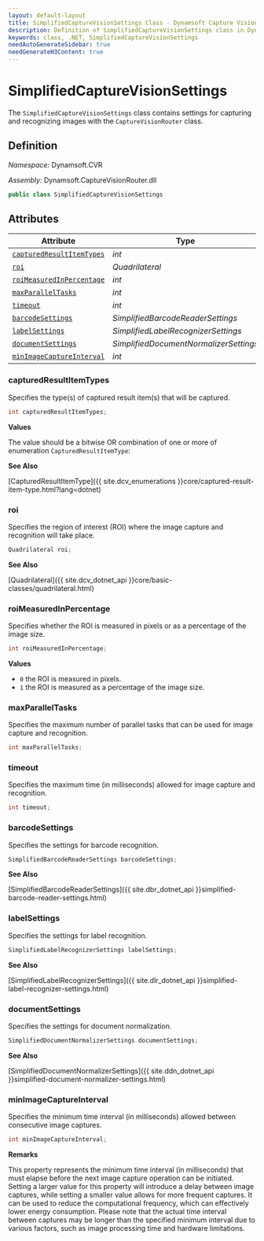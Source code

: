 ```yaml
---
layout: default-layout
title: SimplifiedCaptureVisionSettings Class - Dynamsoft Capture Vision Module .NET Edition API Reference
description: Definition of SimplifiedCaptureVisionSettings class in Dynamsoft Capture Vision Module .NET Edition.
keywords: class, .NET, SimplifiedCaptureVisionSettings
needAutoGenerateSidebar: true
needGenerateH3Content: true
---
```


# SimplifiedCaptureVisionSettings

The `SimplifiedCaptureVisionSettings` class contains settings for capturing and recognizing images with the `CaptureVisionRouter` class.

## Definition

*Namespace:* Dynamsoft.CVR

*Assembly:* Dynamsoft.CaptureVisionRouter.dll

```csharp
public class SimplifiedCaptureVisionSettings
```

## Attributes

| Attribute                                             | Type                                |
| ----------------------------------------------------- | ----------------------------------- |
| [`capturedResultItemTypes`](#capturedresultitemtypes) | *int*                               |
| [`roi`](#roi)                                         | *Quadrilateral*                    |
| [`roiMeasuredInPercentage`](#roimeasuredinpercentage) | *int*                               |
| [`maxParallelTasks`](#maxparalleltasks)               | *int*                               |
| [`timeout`](#timeout)                                 | *int*                               |
| [`barcodeSettings`](#barcodesettings)                 | *SimplifiedBarcodeReaderSettings*   |
| [`labelSettings`](#labelsettings)                     | *SimplifiedLabelRecognizerSettings* |
| [`documentSettings`](#documentsettings)               | *SimplifiedDocumentNormalizerSettings* |
| [`minImageCaptureInterval`](#minimagecaptureinterval) | *int*                               |

### capturedResultItemTypes

Specifies the type(s) of captured result item(s) that will be captured. 

```csharp
int capturedResultItemTypes;
```

**Values**

The value should be a bitwise OR combination of one or more of enumeration `CapturedResultItemType`:

**See Also**

[CapturedResultItemType]({{ site.dcv_enumerations }}core/captured-result-item-type.html?lang=dotnet)

### roi

Specifies the region of interest (ROI) where the image capture and recognition will take place. 

```csharp
Quadrilateral roi;
```

**See Also**

[Quadrilateral]({{ site.dcv_dotnet_api }}core/basic-classes/quadrilateral.html)

### roiMeasuredInPercentage

Specifies whether the ROI is measured in pixels or as a percentage of the image size.

```csharp
int roiMeasuredInPercentage;
```

**Values**

- `0` the ROI is measured in pixels.
- `1` the ROI is measured as a percentage of the image size.

### maxParallelTasks

Specifies the maximum number of parallel tasks that can be used for image capture and recognition.

```csharp
int maxParallelTasks;
```

### timeout

Specifies the maximum time (in milliseconds) allowed for image capture and recognition.

```csharp
int timeout;
```

### barcodeSettings

Specifies the settings for barcode recognition.

```csharp
SimplifiedBarcodeReaderSettings barcodeSettings;
```

**See Also**

[SimplifiedBarcodeReaderSettings]({{ site.dbr_dotnet_api }}simplified-barcode-reader-settings.html)

### labelSettings

Specifies the settings for label recognition.

```csharp
SimplifiedLabelRecognizerSettings labelSettings;
```

**See Also**

[SimplifiedLabelRecognizerSettings]({{ site.dlr_dotnet_api }}simplified-label-recognizer-settings.html)

### documentSettings

Specifies the settings for document normalization.

```csharp
SimplifiedDocumentNormalizerSettings documentSettings;
```

**See Also**

[SimplifiedDocumentNormalizerSettings]({{ site.ddn_dotnet_api }}simplified-document-normalizer-settings.html)

### minImageCaptureInterval

Specifies the minimum time interval (in milliseconds) allowed between consecutive image captures.

```csharp
int minImageCaptureInterval;
```

**Remarks**

This property represents the minimum time interval (in milliseconds) that must elapse before the next image capture operation can be initiated.
Setting a larger value for this property will introduce a delay between image captures, while setting a smaller value allows for more frequent captures. It can be used to reduce the computational frequency, which can effectively lower energy consumption. Please note that the actual time interval between captures may be longer than the specified minimum interval due to various factors, such as image processing time and hardware limitations.

